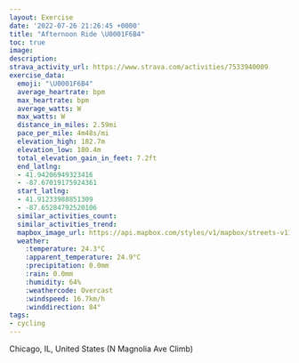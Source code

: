```yaml
---
layout: Exercise
date: '2022-07-26 21:26:45 +0000'
title: "Afternoon Ride \U0001F6B4"
toc: true
image:
description:
strava_activity_url: https://www.strava.com/activities/7533940009
exercise_data:
  emoji: "\U0001F6B4"
  average_heartrate: bpm
  max_heartrate: bpm
  average_watts: W
  max_watts: W
  distance_in_miles: 2.59mi
  pace_per_mile: 4m48s/mi
  elevation_high: 182.7m
  elevation_low: 180.4m
  total_elevation_gain_in_feet: 7.2ft
  end_latlng:
  - 41.94206949323416
  - -87.67019175924361
  start_latlng:
  - 41.91233988851309
  - -87.65284792520106
  similar_activities_count:
  similar_activities_trend:
  mapbox_image_url: https://api.mapbox.com/styles/v1/mapbox/streets-v11/static/path-5+787af2-1.0(c_y~Fhu~uOB%3F%3FCFJPIo%40QQABIDHBNGHLD%40FTD%40BBAGNGFBB%40IC%3FqADc%40Ec%40BOCQDCAAF%5D%40u%40AGBEJIh%40SXQd%40e%40j%40GP%5DXIJET%5Bl%40SZIFM%5CuAlBSf%40%5Bd%40qAbBKXa%40l%40EPMNYh%40e%40l%40QPOVWVMTSRO%5ECN%40A%40DXJYOC%40AAy%40tAq%40x%40aA~AIHMT%5DZO%5Ec%40r%40y%40fAKPOJc%40fA%5BZU%5EQ%60%40MHw%40fAS%5EkBpCQ%60%40o%40~%40%5DAKEOB%5DAMF_%40CSIKFG%3FYF%5DCU%40a%40CKBKE%5BJO%40GAW%40KIKAWDYEa%40%40%5DCWF%5B%40%5DAQGI%3FGVQKm%40JMDKCK%40c%40CK%40ICM%3FKAYI%3FF_%40AUHu%40DQIMCaAEUGM%3FsAHOLEHODMCY%40QAMB_%40%40%5DEq%40%3Fe%40K%5BBc%40Ni%40BGBWGGEBBMGG%40SN%5BBKCY%40g%40GMEe%40F%5B%3FKB%5BBOAMIUB%5B%3FMCe%40BKC%5BNYDOMe%40Bw%40%40IEo%40NUACFMGS%40WAIDBGAAa%40CQFs%40FgAAMGS%3FIDg%40EmAL%5BCOGKFICU%3F%5BD%5B%3F%5DFq%40CIFS%40%5B%40MGUAYBQAOFOC%5DFEAIEAIDj%40MJ_%40f%40MDKJO%5Eg%40j%40i%40%7C%40MADD%3FDGHCTEDa%40l%40URe%40~%40SDEFCLA%3FF%3F%40LIBIJk%40dAENYTEP%5DRIJGPS%5C%5B%60%40Wb%40c%40f%40CJ%5Bd%40%40RE%3FCZEAGJE%40OAEB%3FCDF%3FBc%40t%40GB_Ax%40EH_%40Pi%40f%40e%40Pk%40b%40QZKH%5DLK%3FMF_Bv%40I%3Fe%40h%40OHCF%40E),pin-s-s+e5b22e(-87.65285,41.91234),pin-s-f+89ae00(-87.67020000000001,41.94206000000002)/auto/800x800?access_token=pk.eyJ1Ijoiam9zaGJlY2ttYW4iLCJhIjoiY205eWR2aDd1MWZ6djJrbXc4a3M0bWZleiJ9.XiG9OWkNcZk2QzjJbxLB4A
  weather:
    :temperature: 24.3°C
    :apparent_temperature: 24.9°C
    :precipitation: 0.0mm
    :rain: 0.0mm
    :humidity: 64%
    :weathercode: Overcast
    :windspeed: 16.7km/h
    :winddirection: 84°
tags:
- cycling
---
```

Chicago, IL, United States (N Magnolia Ave Climb)
